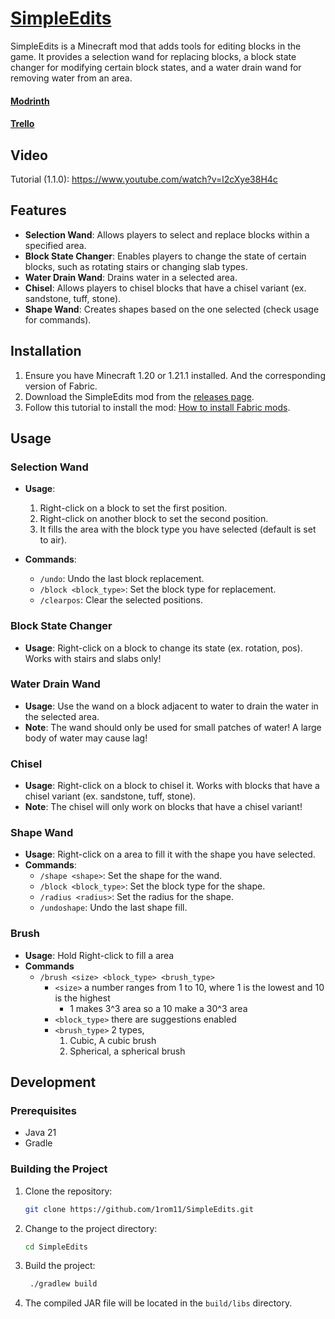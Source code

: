 # [SimpleEdits](https://modrinth.com/mod/simpleedits)

SimpleEdits is a Minecraft mod that adds tools for editing blocks in the game. It provides a selection wand for replacing blocks, a block state changer for modifying certain block states, and a water drain wand for removing water from an area.

#### [Modrinth](https://modrinth.com/mod/simpleedits)
#### [Trello](https://trello.com/invite/b/6786aef65aa5c88bfa2fa5bd/ATTIac28cc51727519b8c2590a6cb777aa4bDDB8E5CD/simple-edits-todo-list)

## Video

Tutorial (1.1.0): https://www.youtube.com/watch?v=l2cXye38H4c

## Features

- **Selection Wand**: Allows players to select and replace blocks within a specified area.
- **Block State Changer**: Enables players to change the state of certain blocks, such as rotating stairs or changing slab types.
- **Water Drain Wand**: Drains water in a selected area.
- **Chisel**: Allows players to chisel blocks that have a chisel variant (ex. sandstone, tuff, stone).
- **Shape Wand**: Creates shapes based on the one selected (check usage for commands).

## Installation

1. Ensure you have Minecraft 1.20 or 1.21.1 installed. And the corresponding version of Fabric.
2. Download the SimpleEdits mod from the [releases page](https://github.com/1rom11/SimpleEdits/releases).
3. Follow this tutorial to install the mod: [How to install Fabric mods](https://www.youtube.com/watch?v=JhReN8KykY0).

## Usage

### Selection Wand

- **Usage**:
  1. Right-click on a block to set the first position.
  2. Right-click on another block to set the second position.
  3. It fills the area with the block type you have selected (default is set to air).

- **Commands**:
  - `/undo`: Undo the last block replacement.
  - `/block <block_type>`: Set the block type for replacement.
  - `/clearpos`: Clear the selected positions.

### Block State Changer

- **Usage**: Right-click on a block to change its state (ex. rotation, pos). Works with stairs and slabs only!

### Water Drain Wand

- **Usage**: Use the wand on a block adjacent to water to drain the water in the selected area.
- **Note**: The wand should only be used for small patches of water! A large body of water may cause lag!

### Chisel
- **Usage**: Right-click on a block to chisel it. Works with blocks that have a chisel variant (ex. sandstone, tuff, stone).
- **Note**: The chisel will only work on blocks that have a chisel variant!

### Shape Wand
- **Usage**: Right-click on a area to fill it with the shape you have selected.
- **Commands**:
  - `/shape <shape>`: Set the shape for the wand.
  - `/block <block_type>`: Set the block type for the shape.
  - `/radius <radius>`: Set the radius for the shape.
  - `/undoshape`: Undo the last shape fill.

### Brush
- **Usage**: Hold Right-click to fill a area
- **Commands**
  - `/brush <size> <block_type> <brush_type>`
    - `<size>` a number ranges from 1 to 10, where 1 is the lowest and 10 is the highest
      - 1 makes 3^3 area so a 10 make a 30^3 area
    - `<block_type>` there are suggestions enabled
    - `<brush_type>` 2 types,
      1. Cubic, A cubic brush
      2. Spherical, a spherical brush

## Development

### Prerequisites

- Java 21
- Gradle

### Building the Project

1. Clone the repository:
   ```sh
   git clone https://github.com/1rom11/SimpleEdits.git
2. Change to the project directory:
   ```sh
   cd SimpleEdits
3. Build the project:
   ```sh
    ./gradlew build
4. The compiled JAR file will be located in the `build/libs` directory.
